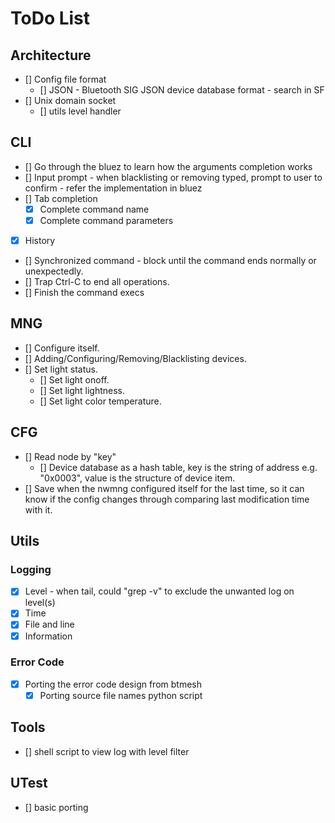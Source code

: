 # ToDo List

## Architecture

- [] Config file format
  - [] JSON - Bluetooth SIG JSON device database format - search in SF
- [] Unix domain socket
  - [] utils level handler

## CLI

- [] Go through the bluez to learn how the arguments completion works
- [] Input prompt - when blacklisting or removing typed, prompt to user to
  confirm - refer the implementation in bluez
- [] Tab completion
  - [x] Complete command name
  - [x] Complete command parameters
- [x] History
- [] Synchronized command - block until the command ends normally or unexpectedly.
- [] Trap Ctrl-C to end all operations.
- [] Finish the command execs

## MNG

- [] Configure itself.
- [] Adding/Configuring/Removing/Blacklisting devices.
- [] Set light status.
  - [] Set light onoff.
  - [] Set light lightness.
  - [] Set light color temperature.

## CFG

- [] Read node by "key"
  - [] Device database as a hash table, key is the string of address e.g.
    "0x0003", value is the structure of device item.
- [] Save when the nwmng configured itself for the last time, so it can know if
  the config changes through comparing last modification time with it.

## Utils

### Logging

- [x] Level - when tail, could "grep -v" to exclude the unwanted log on level(s)
- [x] Time
- [x] File and line
- [x] Information

### Error Code

- [x] Porting the error code design from btmesh
  - [x] Porting source file names python script

## Tools

- [] shell script to view log with level filter

## UTest

- [] basic porting
